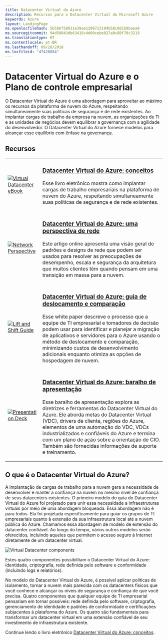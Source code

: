 ```yaml
---
title: Datacenter Virtual do Azure
description: Recursos para o Datacenter Virtual do Microsoft Azure
keywords: Azure
layout: LandingPage
ms.openlocfilehash: 5b5b6f58911e39ae1296722194b58c601b9baea8
ms.sourcegitcommit: 94d50043db63416c4d00cebe927a0c88f78c3219
ms.translationtype: HT
ms.contentlocale: pt-BR
ms.lasthandoff: 09/28/2018
ms.locfileid: "47428084"
---
```

# <a name="azure-virtual-datacenter-and-the-enterprise-control-plane"></a>Datacenter Virtual do Azure e o Plano de controle empresarial

O Datacenter Virtual do Azure é uma abordagem para aproveitar ao máximo os recursos da plataforma de nuvem do Azure, respeitando simultaneamente suas políticas de segurança e de rede existentes. Ao implantar cargas de trabalho da empresa na nuvem, as organizações de TI e as unidades de negócios devem equilibrar a governança com a agilidade do desenvolvedor. O Datacenter Virtual do Azure fornece modelos para alcançar esse equilíbrio com ênfase na governança.
 
## <a name="resources"></a>Recursos
<table>
<tr>
    <td style="width: 64px; vertical-align: middle;"><a href="https://aka.ms/VDC/Concepts"><img src="../_images/virtual-datacenter.svg" alt="Virtual Datacenter eBook" /></a></td>
    <td>
        <h3><a href="https://aka.ms/VDC/Concepts">Datacenter Virtual do Azure: conceitos</a></h3>
        <p>Esse livro eletrônico mostra como implantar cargas de trabalho empresariais na plataforma de nuvem do Azure, respeitando simultaneamente suas políticas de segurança e de rede existentes.</p>
    </td>
</tr>
<tr>
    <td style="width: 64px; vertical-align: middle;"><a href="/azure/networking/networking-virtual-datacenter"><img src="./images/vdc-network.png" alt="Network Perspective" /></a></td>
    <td>
        <h3><a href="networking-virtual-datacenter.md">Datacenter Virtual do Azure: uma perspectiva de rede</a></h3>
        <p>Este artigo online apresenta uma visão geral de padrões e designs de rede que podem ser usados para resolver as preocupações de desempenho, escala e segurança da arquitetura que muitos clientes têm quando pensam em uma transição em massa para a nuvem.</p>
    </td>
</tr>
<tr>
    <td style="width: 64px; vertical-align: middle;"><a href="https://aka.ms/VDC/Lift"><img src="./images/vdc-lift-and-shift.png" alt="Lift and Shift Guide" /></a></td>
    <td>
        <h3><a href="https://aka.ms/VDC/Lift">Datacenter Virtual do Azure: guia de deslocamento e comparação</a></h3>
        <p>Esse white paper descreve o processo que a equipe de TI empresarial e tomadores de decisão podem usar para identificar e planejar a migração de aplicativos e servidores para o Azure usando o método de deslocamento e comparação, minimizando custos de desenvolvimento adicionais enquanto otimiza as opções de hospedagem de nuvem.</p>
    </td>
</tr>
<tr>
    <td style="width: 64px; vertical-align: middle;"><a href="https://aka.ms/VDC/Deck"><img src="./images/vdc-deck.png" alt="Presentation Deck" /></a></td>
    <td>
        <h3><a href="https://aka.ms/VDC/Deck">Datacenter Virtual do Azure: baralho de apresentação</a></h3>
        <p>Esse baralho de apresentação explora as diretrizes e ferramentas do Datacenter Virtual do Azure. Ele aborda metas do Datacenter Virtual (VDC), drivers de cliente, regiões do Azure, elementos de uma automação do VDC, VDCs industrializados e confiáveis do Azure e termina com um plano de ação sobre a orientação de CIO. Também são fornecidas informações de suporte e treinamento.</p>
    </td>
</tr>
</table>

## <a name="what-is-the-azure-virtual-datacenter"></a>O que é o Datacenter Virtual do Azure?

A implantação de cargas de trabalho para a nuvem gera a necessidade de desenvolver e manter a confiança na nuvem no mesmo nível de confiança de seus datacenters existentes. O primeiro modelo do guia do Datacenter Virtual do Azure foi projetado para unir essa necessidade a infraestruturas virtuais por meio de uma abordagem bloqueada. Essa abordagem não é para todos. Ela foi projetada especificamente para guiar os grupos de TI empresariais quanto à extensão da sua infraestrutura local até a nuvem pública do Azure. Chamamos essa abordagem de modelo de extensão do datacenter confiável. Ao longo do tempo, vários outros modelos serão oferecidos, incluindo aqueles que permitem o acesso seguro à Internet diretamente de um datacenter virtual.

<img src="./images/vdc-components.svg" alt="Virtual Datacenter components" style="max-width:700px;"/>

Estes quatro componentes possibilitam o Datacenter Virtual do Azure: identidade, criptografia, rede definida pelo software e conformidade (incluindo logs e relatórios).

No modelo do Datacenter Virtual do Azure, é possível aplicar políticas de isolamento, tornar a nuvem mais parecida com os datacenters físicos que você conhece e alcançar os níveis de segurança e confiança de que você precisa. Quatro componentes que qualquer equipe de TI empresarial pensariam em tornar possíveis: rede definida pelo software, criptografia, gerenciamento de identidade e padrões de conformidade e certificações subjacentes à plataforma do Azure. Os quatro são fundamentais para transformar um datacenter virtual em uma extensão confiável de seu investimento de infraestrutura existente.


Continue lendo o livro eletrônico <a href="https://aka.ms/VDC/eBook">Datacenter Virtual do Azure: conceitos</a>.
